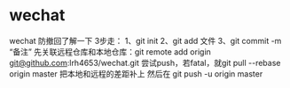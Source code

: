 # wechat
wechat
防撤回了解一下
3步走：
1、git init
2、git add 文件
3、git commit -m “备注”
先关联远程仓库和本地仓库：git remote add origin git@github.com:lrh4653/wechat.git
尝试push，若fatal，就git pull --rebase origin master 把本地和远程的差距补上
然后在 git push -u origin master
